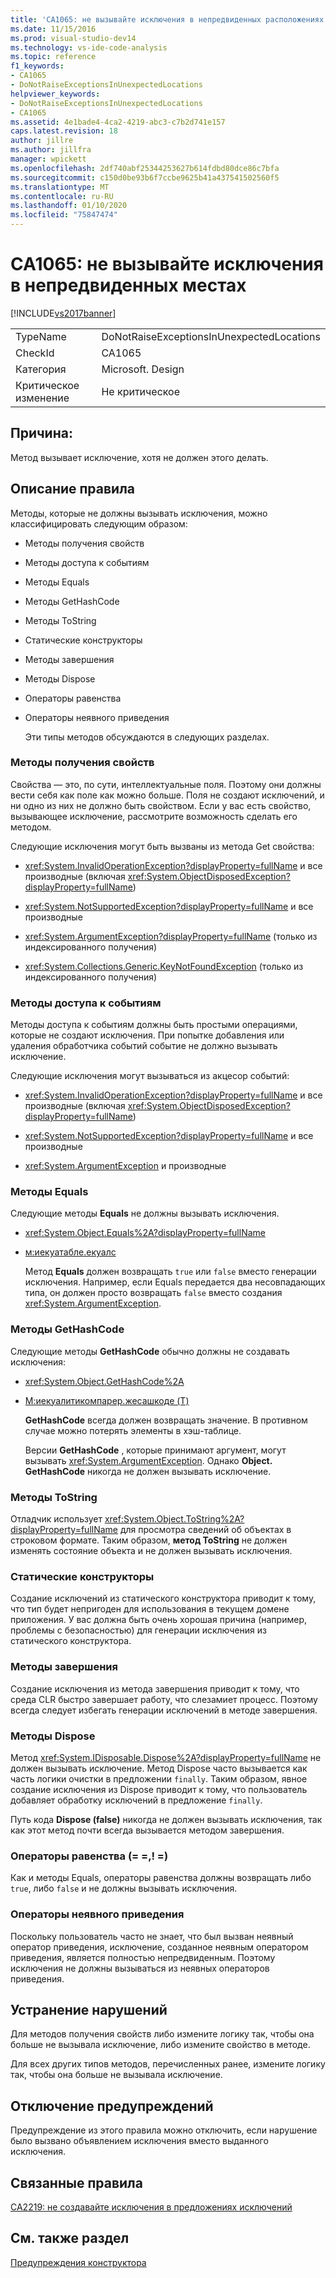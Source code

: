 ```yaml
---
title: 'CA1065: не вызывайте исключения в непредвиденных расположениях | Документация Майкрософт'
ms.date: 11/15/2016
ms.prod: visual-studio-dev14
ms.technology: vs-ide-code-analysis
ms.topic: reference
f1_keywords:
- CA1065
- DoNotRaiseExceptionsInUnexpectedLocations
helpviewer_keywords:
- DoNotRaiseExceptionsInUnexpectedLocations
- CA1065
ms.assetid: 4e1bade4-4ca2-4219-abc3-c7b2d741e157
caps.latest.revision: 18
author: jillre
ms.author: jillfra
manager: wpickett
ms.openlocfilehash: 2df740abf25344253627b614fdbd80dce86c7bfa
ms.sourcegitcommit: c150d0be93b6f7ccbe9625b41a437541502560f5
ms.translationtype: MT
ms.contentlocale: ru-RU
ms.lasthandoff: 01/10/2020
ms.locfileid: "75847474"
---
```

# <a name="ca1065-do-not-raise-exceptions-in-unexpected-locations"></a>CA1065: не вызывайте исключения в непредвиденных местах
[!INCLUDE[vs2017banner](../includes/vs2017banner.md)]

|||
|-|-|
|TypeName|DoNotRaiseExceptionsInUnexpectedLocations|
|CheckId|CA1065|
|Категория|Microsoft. Design|
|Критическое изменение|Не критическое|

## <a name="cause"></a>Причина:
 Метод вызывает исключение, хотя не должен этого делать.

## <a name="rule-description"></a>Описание правила
 Методы, которые не должны вызывать исключения, можно классифицировать следующим образом:

- Методы получения свойств

- Методы доступа к событиям

- Методы Equals

- Методы GetHashCode

- Методы ToString

- Статические конструкторы

- Методы завершения

- Методы Dispose

- Операторы равенства

- Операторы неявного приведения

  Эти типы методов обсуждаются в следующих разделах.

### <a name="property-get-methods"></a>Методы получения свойств
 Свойства — это, по сути, интеллектуальные поля. Поэтому они должны вести себя как поле как можно больше. Поля не создают исключений, и ни одно из них не должно быть свойством. Если у вас есть свойство, вызывающее исключение, рассмотрите возможность сделать его методом.

 Следующие исключения могут быть вызваны из метода Get свойства:

- <xref:System.InvalidOperationException?displayProperty=fullName> и все производные (включая <xref:System.ObjectDisposedException?displayProperty=fullName>)

- <xref:System.NotSupportedException?displayProperty=fullName> и все производные

- <xref:System.ArgumentException?displayProperty=fullName> (только из индексированного получения)

- <xref:System.Collections.Generic.KeyNotFoundException> (только из индексированного получения)

### <a name="event-accessor-methods"></a>Методы доступа к событиям
 Методы доступа к событиям должны быть простыми операциями, которые не создают исключения. При попытке добавления или удаления обработчика событий событие не должно вызывать исключение.

 Следующие исключения могут вызываться из акцесор событий:

- <xref:System.InvalidOperationException?displayProperty=fullName> и все производные (включая <xref:System.ObjectDisposedException?displayProperty=fullName>)

- <xref:System.NotSupportedException?displayProperty=fullName> и все производные

- <xref:System.ArgumentException> и производные

### <a name="equals-methods"></a>Методы Equals
 Следующие методы **Equals** не должны вызывать исключения.

- <xref:System.Object.Equals%2A?displayProperty=fullName>

- [м:иекуатабле.екуалс](https://msdn2.microsoft.com/library/ms131190(VS.80).aspx)

  Метод **Equals** должен возвращать `true` или `false` вместо генерации исключения. Например, если Equals передается два несовпадающих типа, он должен просто возвращать `false` вместо создания <xref:System.ArgumentException>.

### <a name="gethashcode-methods"></a>Методы GetHashCode
 Следующие методы **GetHashCode** обычно должны не создавать исключения:

- <xref:System.Object.GetHashCode%2A>

- [М:иекуалитикомпарер.жесашкоде (T)](https://msdn2.microsoft.com/library/system.collections.iequalitycomparer.gethashcode.aspx)

  **GetHashCode** всегда должен возвращать значение. В противном случае можно потерять элементы в хэш-таблице.

  Версии **GetHashCode** , которые принимают аргумент, могут вызывать <xref:System.ArgumentException>. Однако **Object. GetHashCode** никогда не должен вызывать исключение.

### <a name="tostring-methods"></a>Методы ToString
 Отладчик использует <xref:System.Object.ToString%2A?displayProperty=fullName> для просмотра сведений об объектах в строковом формате. Таким образом, **метод ToString** не должен изменять состояние объекта и не должен вызывать исключения.

### <a name="static-constructors"></a>Статические конструкторы
 Создание исключений из статического конструктора приводит к тому, что тип будет непригоден для использования в текущем домене приложения. У вас должна быть очень хорошая причина (например, проблемы с безопасностью) для генерации исключения из статического конструктора.

### <a name="finalizers"></a>Методы завершения
 Создание исключения из метода завершения приводит к тому, что среда CLR быстро завершает работу, что слезамиет процесс. Поэтому всегда следует избегать генерации исключений в методе завершения.

### <a name="dispose-methods"></a>Методы Dispose
 Метод <xref:System.IDisposable.Dispose%2A?displayProperty=fullName> не должен вызывать исключение. Метод Dispose часто вызывается как часть логики очистки в предложении `finally`. Таким образом, явное создание исключения из Dispose приводит к тому, что пользователь добавляет обработку исключений в предложение `finally`.

 Путь кода **Dispose (false)** никогда не должен вызывать исключения, так как этот метод почти всегда вызывается методом завершения.

### <a name="equality-operators--"></a>Операторы равенства (= =,! =)
 Как и методы Equals, операторы равенства должны возвращать либо `true`, либо `false` и не должны вызывать исключения.

### <a name="implicit-cast-operators"></a>Операторы неявного приведения
 Поскольку пользователь часто не знает, что был вызван неявный оператор приведения, исключение, созданное неявным оператором приведения, является полностью непредвиденным. Поэтому исключения не должны вызываться из неявных операторов приведения.

## <a name="how-to-fix-violations"></a>Устранение нарушений
 Для методов получения свойств либо измените логику так, чтобы она больше не вызывала исключение, либо измените свойство в методе.

 Для всех других типов методов, перечисленных ранее, измените логику так, чтобы она больше не вызывала исключение.

## <a name="when-to-suppress-warnings"></a>Отключение предупреждений
 Предупреждение из этого правила можно отключить, если нарушение было вызвано объявлением исключения вместо выданного исключения.

## <a name="related-rules"></a>Связанные правила
 [CA2219: не создавайте исключения в предложениях исключений](../code-quality/ca2219-do-not-raise-exceptions-in-exception-clauses.md)

## <a name="see-also"></a>См. также раздел
 [Предупреждения конструктора](../code-quality/design-warnings.md)

